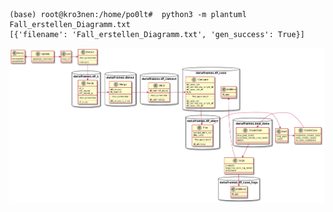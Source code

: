 


```
(base) root@kro3nen:/home/po0lt#  python3 -m plantuml Fall_erstellen_Diagramm.txt 
[{'filename': 'Fall_erstellen_Diagramm.txt', 'gen_success': True}]
```

![alt text](https://raw.githubusercontent.com/kroen3n/Jira-TheHive4-integration-/master/deutsche_D0k/pics/Fall_erstellen_Diagramm.png) 
